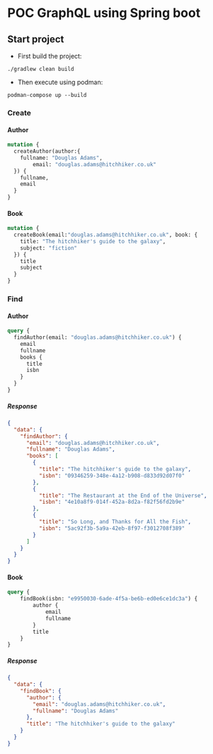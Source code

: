 # POC GraphQL using Spring boot

## Start project

* First build the project:

`./gradlew clean build`

* Then execute using podman:

`podman-compose up --build`

### Create

#### Author

```graphql
mutation {
  createAuthor(author:{
   	fullname: "Douglas Adams",
		email: "douglas.adams@hitchhiker.co.uk"
  }) {
    fullname,
  	email
  } 
}
```

#### Book

```graphql
mutation {
  createBook(email:"douglas.adams@hitchhiker.co.uk", book: {
    title: "The hitchhiker's guide to the galaxy",
    subject: "fiction"
  }) {
    title
    subject
  }
}
```

### Find

#### Author

```graphql
query {
  findAuthor(email: "douglas.adams@hitchhiker.co.uk") {
    email
    fullname
    books {
      title
      isbn
    }
  }
}
```

##### Response
```json
{
  "data": {
    "findAuthor": {
      "email": "douglas.adams@hitchhiker.co.uk",
      "fullname": "Douglas Adams",
      "books": [
        {
          "title": "The hitchhiker's guide to the galaxy",
          "isbn": "09346259-348e-4a12-b908-d833d92d07f0"
        },
        {
          "title": "The Restaurant at the End of the Universe",
          "isbn": "4e10a8f9-014f-452a-8d2a-f82f56fd2b9e"
        },
        {
          "title": "So Long, and Thanks for All the Fish",
          "isbn": "5ac92f3b-5a9a-42eb-8f97-f3012708f389"
        }
      ]
    }
  }
}
```

#### Book

```graphql
query {
    findBook(isbn: "e9950030-6ade-4f5a-be6b-ed0e6ce1dc3a") {
        author {
            email
            fullname
        }
        title
    }
}

```

##### Response
```json
{
  "data": {
    "findBook": {
      "author": {
        "email": "douglas.adams@hitchhiker.co.uk",
        "fullname": "Douglas Adams"
      },
      "title": "The hitchhiker's guide to the galaxy"
    }
  }
}
```
